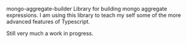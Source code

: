 mongo-aggregate-builder
Library for building mongo aggregate expressions. I am using this library to teach my self some of the more advanced features of Typescript.

Still very much a work in progress.

